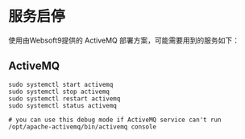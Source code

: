 # 服务启停

使用由Websoft9提供的 ActiveMQ 部署方案，可能需要用到的服务如下：

## ActiveMQ

```shell
sudo systemctl start activemq
sudo systemctl stop activemq
sudo systemctl restart activemq
sudo systemctl status activemq

# you can use this debug mode if ActiveMQ service can't run
/opt/apache-activemq/bin/activemq console
```